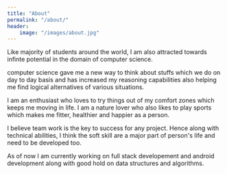 ```yaml
---
title: "About"
permalink: "/about/"
header:
    image: "/images/about.jpg"
---
```


Like majority of students around the world, I am also attracted towards infinte potential in the domain of computer science.

computer science gave me a new way to think about stuffs which we do on day to day basis and has increased my reasoning capabilities also helping me find logical alternatives of various situations.
	
I am an enthusiast who loves to try
things out of my comfort zones which keeps me moving in life. I am a nature lover who also likes to play sports which makes me fitter, healthier and happier as a person.

I believe team work is the key to success for any project. Hence along with technical abilities, I think the soft skill are a major part of person's life and need to be developed too.

As of now I am currently working on full stack developement and android development along with good hold on data structures and algorithms.